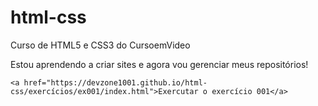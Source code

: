 # html-css

 Curso de HTML5 e CSS3 do CursoemVideo

Estou aprendendo a criar sites e agora vou gerenciar meus repositórios!

`<a href="https://devzone1001.github.io/html-css/exercícios/ex001/index.html">Exercutar o exercício 001</a>`
